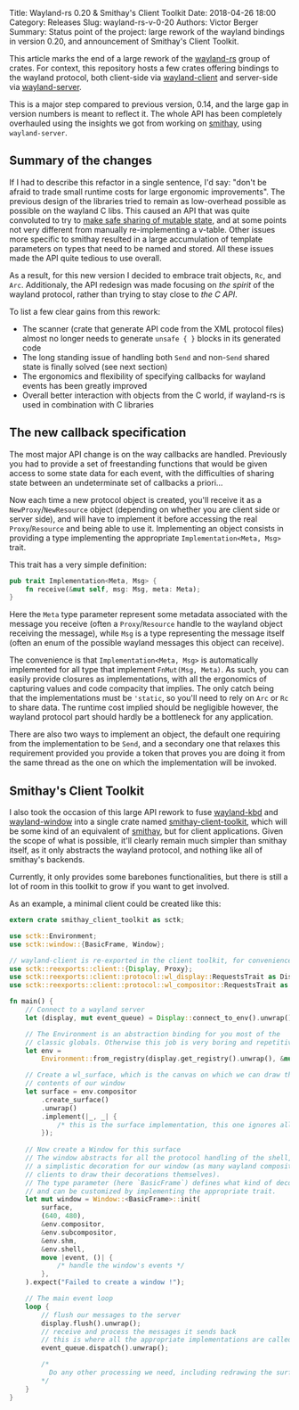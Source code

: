 Title: Wayland-rs 0.20 & Smithay's Client Toolkit
Date: 2018-04-26 18:00
Category: Releases
Slug: wayland-rs-v-0-20
Authors: Victor Berger
Summary: Status point of the project: large rework of the wayland bindings in version 0.20, and announcement of Smithay's Client Toolkit.

This article marks the end of a large rework of the
[wayland-rs](https://github.com/smithay/wayland-rs/) group of crates. For context, this
repository hosts a few crates offering bindings to the wayland protocol, both client-side
via [wayland-client](https://docs.rs/wayland-client/) and server-side via
[wayland-server](https://docs.rs/wayland-server/).

This is a major step compared to previous version, 0.14, and the large gap in version numbers
is meant to reflect it. The whole API has been completely overhauled using the insights we
got from working on [smithay](https://github.com/smithay/smithay), using `wayland-server`.

## Summary of the changes

If I had to describe this refactor in a single sentence, I'd say: "don't be afraid to trade
small runtime costs for large ergonomic improvements". The previous design of the libraries
tried to remain as low-overhead possible as possible on the wayland C libs. This caused an
API that was quite convoluted to try to
[make safe sharing of mutable state](https://docs.rs/token_store/), and at 
some points not very different from manually re-implementing a v-table. Other issues more
specific to smithay resulted in a large accumulation of template parameters on types that need
to be named and stored. All these issues made the API quite tedious to use overall.

As a result, for this new version I decided to embrace trait objects, `Rc`, and `Arc`.
Additionaly, the API redesign was made focusing on *the spirit* of the wayland protocol,
rather than trying to stay close to *the C API*.

To list a few clear gains from this rework:

- The scanner (crate that generate API code from the XML protocol files) almost no longer
  needs to generate `unsafe { }` blocks in its generated code
- The long standing issue of handling both `Send` and non-`Send` shared state is finally
  solved (see next section)
- The ergonomics and flexibility of specifying callbacks for wayland events has been greatly
  improved
- Overall better interaction with objects from the C world, if wayland-rs is used in
  combination with C libraries

## The new callback specification

The most major API change is on the way callbacks are handled. Previously you had to provide
a set of freestanding functions that would be given access to some state data for each event,
with the difficulties of sharing state between an undeterminate set of callbacks a priori...

Now each time a new protocol object is created, you'll receive it as a `NewProxy`/`NewResource`
object (depending on whether you are client side or server side), and will have to implement
it before accessing the real `Proxy`/`Resource` and being able to use it. Implementing an
object consists in providing a type implementing the appropriate `Implementation<Meta, Msg>`
trait.

This trait has a very simple definition:

```rust
pub trait Implementation<Meta, Msg> {
    fn receive(&mut self, msg: Msg, meta: Meta);
}
```

Here the `Meta` type parameter represent some metadata associated with the message you
receive (often a `Proxy`/`Resource` handle to the wayland object receiving the message),
while `Msg` is a type representing the message itself (often an enum of the possible wayland
messages this object can receive).

The convenience is that `Implementation<Meta, Msg>` is automatically implemented for all
type that implement `FnMut(Msg, Meta)`. As such, you can easily provide closures as
implementations, with all the ergonomics of capturing values and code compacity that
implies. The only catch being that the implementations must be `'static`, so you'll need
to rely on `Arc` or `Rc` to share data. The runtime cost implied should be negligible however,
the wayland protocol part should hardly be a bottleneck for any application.

There are also two ways to implement an object, the default one requiring from the 
implementation to be `Send`, and a secondary one that relaxes this requirement provided you
provide a token that proves you are doing it from the same thread as the one on which the
implementation will be invoked.

## Smithay's Client Toolkit

I also took the occasion of this large API rework to fuse
[wayland-kbd](https://github.com/smithay/wayland-kbd) and
[wayland-window](https://github.com/smithay/wayland-window) into a single crate named
[smithay-client-toolkit](https://github.com/smithay/client-toolkit), which will be some
kind of an equivalent of [smithay](https://github.com/smithay/smithay), but for client
applications. Given the scope of what is possible, it'll clearly remain much simpler than
smithay itself, as it only abstracts the wayland protocol, and nothing like all of
smithay's backends.

Currently, it only provides some barebones functionalities, but there is still a lot
of room in this toolkit to grow if you want to get involved.

As an example, a minimal client could be created like this:

```rust
extern crate smithay_client_toolkit as sctk;

use sctk::Environment;
use sctk::window::{BasicFrame, Window};

// wayland-client is re-exported in the client toolkit, for convenience
use sctk::reexports::client::{Display, Proxy};
use sctk::reexports::client::protocol::wl_display::RequestsTrait as DisplayRequests;
use sctk::reexports::client::protocol::wl_compositor::RequestsTrait as CompositorRequests;

fn main() {
    // Connect to a wayland server
    let (display, mut event_queue) = Display::connect_to_env().unwrap();

    // The Environment is an abstraction binding for you most of the
    // classic globals. Otherwise this job is very boring and repetitive.
    let env =
        Environment::from_registry(display.get_registry().unwrap(), &mut event_queue).unwrap();

    // Create a wl_surface, which is the canvas on which we can draw the
    // contents of our window
    let surface = env.compositor
        .create_surface()
        .unwrap()
        .implement(|_, _| {
            /* this is the surface implementation, this one ignores all events */
        });
    
    // Now create a Window for this surface
    // The window abstracts for all the protocol handling of the shell, and provides
    // a simplistic decoration for our window (as many wayland compositors require the
    // clients to draw their decorations themselves).
    // The type parameter (here `BasicFrame`) defines what kind of decorations are drawn,
    // and can be customized by implementing the appropriate trait.
    let mut window = Window::<BasicFrame>::init(
        surface,
        (640, 480),
        &env.compositor,
        &env.subcompositor,
        &env.shm,
        &env.shell,
        move |event, ()| {
            /* handle the window's events */
        },
    ).expect("Failed to create a window !");

    // The main event loop
    loop {
        // flush our messages to the server
        display.flush().unwrap();
        // receive and process the messages it sends back
        // this is where all the appropriate implementations are called internally
        event_queue.dispatch().unwrap();

        /*
          Do any other processing we need, including redrawing the surface if needed
        */
    }
}

```
